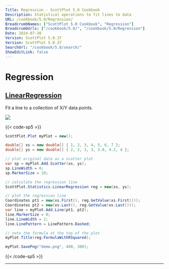 ```yaml
---
Title: Regression - ScottPlot 5.0 Cookbook
Description: Statistical operations to fit lines to data
URL: /cookbook/5.0/Regression/
BreadcrumbNames: ["ScottPlot 5.0 Cookbook", "Regression"]
BreadcrumbUrls: ["/cookbook/5.0/", "/cookbook/5.0/Regression"]
Date: 2024-07-30
Version: ScottPlot 5.0.37
Version: ScottPlot 5.0.37
SearchUrl: "/cookbook/5.0/search/"
ShowEditLink: false
---
```


# Regression


<h2><a href='/cookbook/5.0/Regression/Linear'>LinearRegression</a></h2>

Fit a line to a collection of X/Y data points.

[![](/cookbook/5.0/images/Linear.png?240729212327)](/cookbook/5.0/images/Linear.png?240729212327)

{{< code-sp5 >}}

```cs
ScottPlot.Plot myPlot = new();

double[] xs = new double[] { 1, 2, 3, 4, 5, 6, 7 };
double[] ys = new double[] { 2, 2, 3, 3, 3.8, 4.2, 4 };

// plot original data as a scatter plot
var sp = myPlot.Add.Scatter(xs, ys);
sp.LineWidth = 0;
sp.MarkerSize = 10;

// calculate the regression line
ScottPlot.Statistics.LinearRegression reg = new(xs, ys);

// plot the regression line
Coordinates pt1 = new(xs.First(), reg.GetValue(xs.First()));
Coordinates pt2 = new(xs.Last(), reg.GetValue(xs.Last()));
var line = myPlot.Add.Line(pt1, pt2);
line.MarkerSize = 0;
line.LineWidth = 2;
line.LinePattern = LinePattern.Dashed;

// note the formula at the top of the plot
myPlot.Title(reg.FormulaWithRSquared);

myPlot.SavePng("demo.png", 400, 300);

```

{{< /code-sp5 >}}

<hr class='my-5 invisible'>

